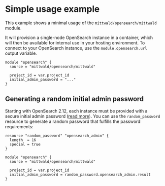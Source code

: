 # Simple usage example

This example shows a minimal usage of the `mittwald/opensearch/mittwald` module.

It will provision a single-node OpenSearch instance in a container, which will then be available for internal use in your hosting environment. To connect to your OpenSearch instance, use the `module.opensearch.url` output variable.

```hcl
module "opensearch" {
  source = "mittwald/opensearch/mittwald"

  project_id = var.project_id
  initial_admin_password = "..."
}
```

## Generating a random initial admin password

Starting with OpenSearch 2.12, each instance must be provided with a secure initial admin password ([read more](https://opensearch.org/blog/replacing-default-admin-credentials/)). You can use the `random_password` resource to generate a random password that fulfills the password requirements:

```hcl
resource "random_password" "opensearch_admin" {
  length  = 16
  special = true
}

module "opensearch" {
  source = "mittwald/opensearch/mittwald"

  project_id = var.project_id
  initial_admin_password = random_password.opensearch_admin.result
}
```